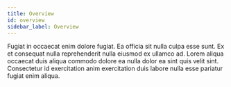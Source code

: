```yaml
---
title: Overview
id: overview
sidebar_label: Overview
---
```


Fugiat in occaecat enim dolore fugiat. Ea officia sit nulla culpa esse sunt. Ex et consequat nulla reprehenderit nulla eiusmod ex ullamco ad. Lorem aliqua occaecat duis aliqua commodo dolore ea nulla dolor ea sint quis velit sint. Consectetur id exercitation anim exercitation duis labore nulla esse pariatur fugiat enim aliqua.

